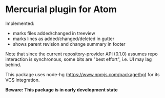 # Mercurial plugin for Atom

Implemented:
- marks files added/changed in treeview
- marks lines as added/changed/deleted in gutter
- shows parent revision and change summary in footer

Note that since the current repository-provider API (0.1.0) assumes repo
interaction is synchronous, some bits are "best effort", i.e. UI may lag 
behind.

This package uses node-hg (https://www.npmjs.com/package/hg) for its VCS 
integration.

__Beware: This package is in early development state__
